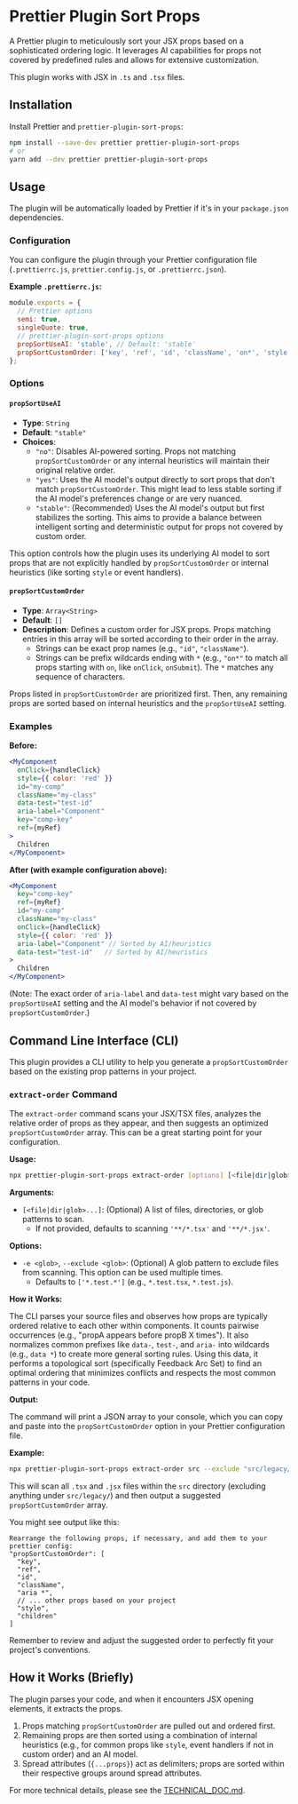 # Prettier Plugin Sort Props

A Prettier plugin to meticulously sort your JSX props based on a sophisticated ordering logic. It leverages AI capabilities for props not covered by predefined rules and allows for extensive customization.

This plugin works with JSX in `.ts` and `.tsx` files.

## Installation

Install Prettier and `prettier-plugin-sort-props`:

```bash
npm install --save-dev prettier prettier-plugin-sort-props
# or
yarn add --dev prettier prettier-plugin-sort-props
```

## Usage

The plugin will be automatically loaded by Prettier if it's in your `package.json` dependencies.

### Configuration

You can configure the plugin through your Prettier configuration file (`.prettierrc.js`, `prettier.config.js`, or `.prettierrc.json`).

**Example `.prettierrc.js`:**

```javascript
module.exports = {
  // Prettier options
  semi: true,
  singleQuote: true,
  // prettier-plugin-sort-props options
  propSortUseAI: 'stable', // Default: 'stable'
  propSortCustomOrder: ['key', 'ref', 'id', 'className', 'on*', 'style', 'children'],
};
```

### Options

#### `propSortUseAI`

*   **Type**: `String`
*   **Default**: `"stable"`
*   **Choices**:
    *   `"no"`: Disables AI-powered sorting. Props not matching `propSortCustomOrder` or any internal heuristics will maintain their original relative order.
    *   `"yes"`: Uses the AI model's output directly to sort props that don't match `propSortCustomOrder`. This might lead to less stable sorting if the AI model's preferences change or are very nuanced.
    *   `"stable"`: (Recommended) Uses the AI model's output but first stabilizes the sorting. This aims to provide a balance between intelligent sorting and deterministic output for props not covered by custom order.

This option controls how the plugin uses its underlying AI model to sort props that are not explicitly handled by `propSortCustomOrder` or internal heuristics (like sorting `style` or event handlers).

#### `propSortCustomOrder`

*   **Type**: `Array<String>`
*   **Default**: `[]`
*   **Description**: Defines a custom order for JSX props. Props matching entries in this array will be sorted according to their order in the array.
    *   Strings can be exact prop names (e.g., `"id"`, `"className"`).
    *   Strings can be prefix wildcards ending with `*` (e.g., `"on*"` to match all props starting with `on`, like `onClick`, `onSubmit`). The `*` matches any sequence of characters.

Props listed in `propSortCustomOrder` are prioritized first. Then, any remaining props are sorted based on internal heuristics and the `propSortUseAI` setting.

### Examples

**Before:**

```jsx
<MyComponent
  onClick={handleClick}
  style={{ color: 'red' }}
  id="my-comp"
  className="my-class"
  data-test="test-id"
  aria-label="Component"
  key="comp-key"
  ref={myRef}
>
  Children
</MyComponent>
```

**After (with example configuration above):**

```jsx
<MyComponent
  key="comp-key"
  ref={myRef}
  id="my-comp"
  className="my-class"
  onClick={handleClick}
  style={{ color: 'red' }}
  aria-label="Component" // Sorted by AI/heuristics
  data-test="test-id"   // Sorted by AI/heuristics
>
  Children
</MyComponent>
```
(Note: The exact order of `aria-label` and `data-test` might vary based on the `propSortUseAI` setting and the AI model's behavior if not covered by `propSortCustomOrder`.)

## Command Line Interface (CLI)

This plugin provides a CLI utility to help you generate a `propSortCustomOrder` based on the existing prop patterns in your project.

### `extract-order` Command

The `extract-order` command scans your JSX/TSX files, analyzes the relative order of props as they appear, and then suggests an optimized `propSortCustomOrder` array. This can be a great starting point for your configuration.

**Usage:**

```bash
npx prettier-plugin-sort-props extract-order [options] [<file|dir|glob>...]
```

**Arguments:**

*   `[<file|dir|glob>...]`: (Optional) A list of files, directories, or glob patterns to scan.
    *   If not provided, defaults to scanning `'**/*.tsx'` and `'**/*.jsx'`.

**Options:**

*   `-e <glob>`, `--exclude <glob>`: (Optional) A glob pattern to exclude files from scanning. This option can be used multiple times.
    *   Defaults to `['*.test.*']` (e.g., `*.test.tsx`, `*.test.js`).

**How it Works:**

The CLI parses your source files and observes how props are typically ordered relative to each other within components. It counts pairwise occurrences (e.g., "propA appears before propB X times"). It also normalizes common prefixes like `data-`, `test-`, and `aria-` into wildcards (e.g., `data *`) to create more general sorting rules. Using this data, it performs a topological sort (specifically Feedback Arc Set) to find an optimal ordering that minimizes conflicts and respects the most common patterns in your code.

**Output:**

The command will print a JSON array to your console, which you can copy and paste into the `propSortCustomOrder` option in your Prettier configuration file.

**Example:**

```bash
npx prettier-plugin-sort-props extract-order src --exclude "src/legacy/**"
```

This will scan all `.tsx` and `.jsx` files within the `src` directory (excluding anything under `src/legacy/`) and then output a suggested `propSortCustomOrder` array.

You might see output like this:

```
Rearrange the following props, if necessary, and add them to your prettier config:
"propSortCustomOrder": [
  "key",
  "ref",
  "id",
  "className",
  "aria *",
  // ... other props based on your project
  "style",
  "children"
]
```
Remember to review and adjust the suggested order to perfectly fit your project's conventions.

## How it Works (Briefly)

The plugin parses your code, and when it encounters JSX opening elements, it extracts the props.
1.  Props matching `propSortCustomOrder` are pulled out and ordered first.
2.  Remaining props are then sorted using a combination of internal heuristics (e.g., for common props like `style`, event handlers if not in custom order) and an AI model.
3.  Spread attributes (`{...props}`) act as delimiters; props are sorted within their respective groups around spread attributes.

For more technical details, please see the [TECHNICAL_DOC.md](TECHNICAL_DOC.md).
